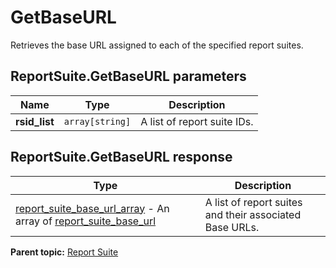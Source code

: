 # GetBaseURL

Retrieves the base URL assigned to each of the specified report suites.

## ReportSuite.GetBaseURL parameters

|Name|Type|Description|
|----|----|-----------|
| **rsid_list** | `array[string]` |A list of report suite IDs.|

## ReportSuite.GetBaseURL response

|Type|Description|
|----|-----------|
|  [report_suite_base_url_array](../../data_types/r_report_suite_base_url_array.md#) - An array of [report_suite_base_url](../../data_types/r_report_suite_base_url.md#) |A list of report suites and their associated Base URLs.|

**Parent topic:** [Report Suite](../../methods/report_suite/r_methods_reportsuite.md)

